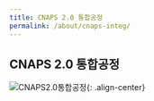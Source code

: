 ```yaml
---
title: CNAPS 2.0 통합공정
permalink: /about/cnaps-integ/
---
```


## CNAPS 2.0 통합공정

![CNAPS2.0통합공정](https://cnaps-skcc.github.io/assets/images/cnaps-Integ.png){: .align-center}